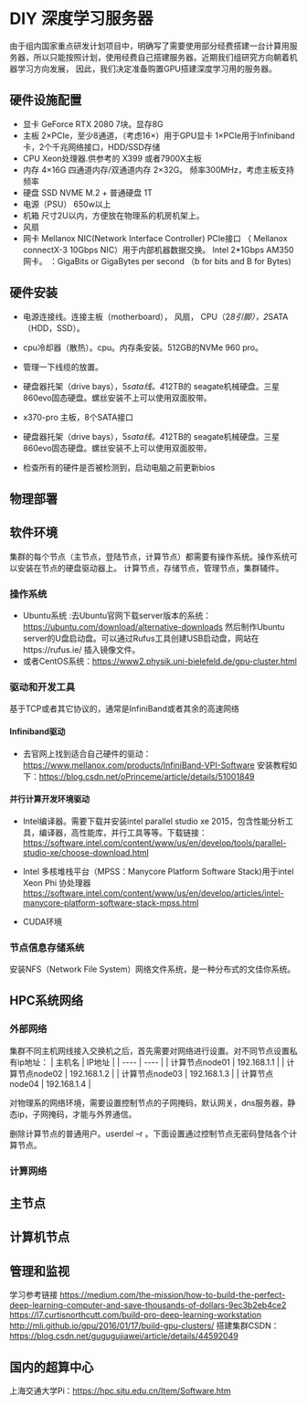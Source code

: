 
 # DIY 深度学习服务器

由于组内国家重点研发计划项目中，明确写了需要使用部分经费搭建一台计算用服务器，所以只能按照计划，使用经费自己搭建服务器。近期我们组研究方向朝着机器学习方向发展，
因此，我们决定准备购置GPU搭建深度学习用的服务器。

## 硬件设施配置
- 显卡 GeForce RTX 2080  7块。显存8G 
- 主板  2×PCIe，至少8通道，（考虑16×）用于GPU显卡 1×PCIe用于Infiniband卡，2个千兆网络接口，HDD/SSD存储
- CPU Xeon处理器.供参考的 X399 或者7900X主板
- 内存  4×16G 四通道内存/双通道内存  2×32G。 频率300MHz，考虑主板支持频率
- 硬盘 SSD NVME M.2 + 普通硬盘 1T
- 电源（PSU） 650w以上
- 机箱 尺寸2U以内，方便放在物理系的机房机架上。
- 风扇
- 网卡 Mellanox NIC(Network Interface Controller)  PCIe接口 （ Mellanox connectX-3 10Gbps NIC）用于内部机器数据交换。 Intel 2*1Gbps AM350 网卡。
：GigaBits or GigaBytes per second （b for bits and B for Bytes)

## 硬件安装
- 电源连接线。连接主板（motherboard）， 风扇， CPU（2*8引脚），2*SATA（HDD，SSD）。
- cpu冷却器（散热）。cpu。内存条安装。512GB的NVMe 960 pro。
- 管理一下线缆的放置。
- 硬盘器托架（drive bays），5*sata线。4*12TB的 seagate机械硬盘。三星860evo固态硬盘。螺丝安装不上可以使用双面胶带。
- x370-pro 主板，8个SATA接口

- 硬盘器托架（drive bays），5*sata线。4*12TB的 seagate机械硬盘。三星860evo固态硬盘。螺丝安装不上可以使用双面胶带。
- 检查所有的硬件是否被检测到，启动电脑之前更新bios
## 物理部署

## 软件环境
集群的每个节点（主节点，登陆节点，计算节点）都需要有操作系统。操作系统可以安装在节点的硬盘驱动器上。
计算节点，存储节点，管理节点，集群辅件。
### 操作系统
- Ubuntu系统 :去Ubuntu官网下载server版本的系统：https://ubuntu.com/download/alternative-downloads 然后制作Ubuntu server的U盘启动盘。可以通过Rufus工具创建USB启动盘，网站在https://rufus.ie/ 插入镜像文件。
- 或者CentOS系统：https://www2.physik.uni-bielefeld.de/gpu-cluster.html
### 驱动和开发工具

基于TCP或者其它协议的，通常是InfiniBand或者其余的高速网络
#### Infiniband驱动
- 去官网上找到适合自己硬件的驱动：https://www.mellanox.com/products/InfiniBand-VPI-Software 安装教程如下：https://blog.csdn.net/oPrinceme/article/details/51001849
#### 并行计算开发环境驱动
- Intel编译器。需要下载并安装intel parallel studio xe 2015，包含性能分析工具，编译器，高性能库，并行工具等等。下载链接：https://software.intel.com/content/www/us/en/develop/tools/parallel-studio-xe/choose-download.html
- Intel 多核堆栈平台（MPSS：Manycore Platform Software Stack)用于intel Xeon Phi 协处理器 https://software.intel.com/content/www/us/en/develop/articles/intel-manycore-platform-software-stack-mpss.html


- CUDA环境

### 节点信息存储系统
安装NFS（Network File System）网络文件系统，是一种分布式的文佳你系统。

## HPC系统网络
### 外部网络
集群不同主机网线接入交换机之后，首先需要对网络进行设置。对不同节点设置私有ip地址：
|  主机名   | IP地址  |
|  ----  | ----  |
| 计算节点node01  | 192.168.1.1 |
| 计算节点node02  | 192.168.1.2 |
| 计算节点node03  | 192.168.1.3 |
| 计算节点node04  | 192.168.1.4 |

对物理系的网络环境，需要设置控制节点的子网掩码，默认网关，dns服务器，静态ip，子网掩码，才能与外界通信。

删除计算节点的普通用户。userdel –r <your username>。下面设置通过控制节点无密码登陆各个计算节点。
### 计算网络
## 主节点

## 计算机节点

## 管理和监视

学习参考链接
https://medium.com/the-mission/how-to-build-the-perfect-deep-learning-computer-and-save-thousands-of-dollars-9ec3b2eb4ce2
https://l7.curtisnorthcutt.com/build-pro-deep-learning-workstation
http://mli.github.io/gpu/2016/01/17/build-gpu-clusters/
搭建集群CSDN：https://blog.csdn.net/gugugujiawei/article/details/44592049
## 国内的超算中心
上海交通大学Pi：https://hpc.sjtu.edu.cn/Item/Software.htm



